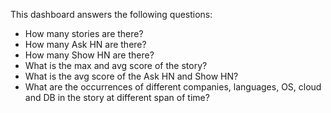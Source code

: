 This dashboard answers the following questions:

- How many stories are there?
- How many Ask HN are there?
- How many Show HN are there?
- What is the max and avg score of the story?
- What is the avg score of the Ask HN and Show HN?
- What are the occurrences of different companies, languages, OS, cloud and DB in the story at different span of time?